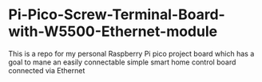 # Pi-Pico-Screw-Terminal-Board-with-W5500-Ethernet-module
This is a repo for my personal Raspberry Pi pico project board which has a goal to mane an easily connectable simple smart home control board connected via Ethernet
